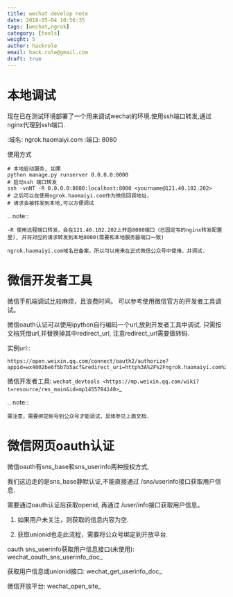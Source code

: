 ```yaml
---
title: wechat develop note
date: 2018-05-04 10:56:35
tags: [wechat,ngrok]
category: [tools]
weight: 5
author: hackrole
email: hack.role@gmail.com
draft: true
---
```



# 本地调试

现在已在测试环境部署了一个用来调试wechat的环境.使用ssh端口转发,通过nginx代理到ssh端口.

:域名: ngrok.haomaiyi.com
:端口: 8080

使用方式
```shell
# 本地启动服务, 如果
python manage.py runserver 0.0.0.0:8000
# 启动ssh 端口转发
ssh -vnNT -R 0.0.0.0:8080:localhost:8000 <yourname@121.40.102.202>
# 之后可以在使用ngrok.haomaiyi.com作为微信回调地址，
# 请求会被转发到本地,可以方便调试
```


.. note::

    -R 使用远程端口转发，会在121.40.102.202上开启8080端口（已固定写的nginx转发配置里), 并将对应的请求转发到本地8000(需要和本地服务器端口一致)

    ngrok.haomaiyi.com域名已备案，所以可以用来在正式微信公众号中使用，并调试.


# 微信开发者工具

微信手机端调试比较麻烦，且浪费时间。
可以参考使用微信官方的开发者工具调试。


微信oauth认证可以使用ipython自行编码一个url,放到开发者工具中调试.
只需按文档凭借url,并替换掉其中redirect_url, 注意redirect_url需要做转码.

实例url::

    https://open.weixin.qq.com/connect/oauth2/authorize?appid=wx4002be6f5b7b5acf&redirect_uri=http%3A%2F%2Fngrok.haomaiyi.com%2Fmobile_devices%2Funionid_login%2F%3Faccount_name%3Dmoda_polso&response_type=code&scope=snsapi_base&state=STATE#wechat_redirect

微信开发者工具: `wechat_devtools <https://mp.weixin.qq.com/wiki?t=resource/res_main&id=mp1455784140>`_

.. note::

    需注意，需要绑定帐号到公众号才能调试，具体参见上面文档.


# 微信网页oauth认证

微信oauth有sns_base和sns_userinfo两种授权方式,

我们这边走的是sns_base静默认证,不能直接通过 /sns/userinfo接口获取用户信息.

需要通过oauth认证后获取openid, 再通过 /user/info接口获取用户信息。

1) 如果用户未关注，则获取的信息内容为空.

2) 获取unionid也走此流程，需要将公众号绑定到开放平台.

oauth sns_userinfo获取用户信息接口(未使用): wechat_oauth_sns_userinfo_doc_

获取用户信息或unionid接口: wechat_get_userinfo_doc_

微信开放平台: wechat_open_site_

[^1]: [wechat_oauth_sns_userinfo_doc](https://mp.weixin.qq.com/wiki?t=resource/res_main&id=mp1421140842)
[^2]: [wechat_get_userinfo_doc](https://mp.weixin.qq.com/wiki?t=resource/res_main&id=mp1421140839)
[^3]: [wechat_open_site](https://open.weixin.qq.com/)


